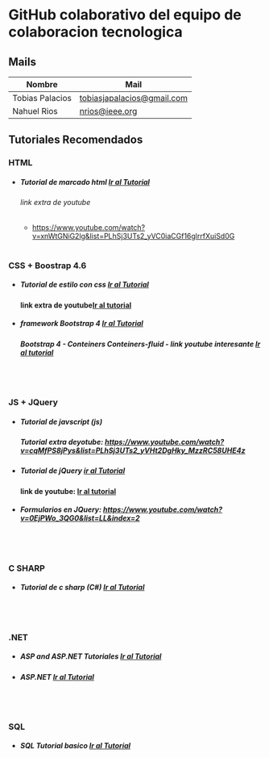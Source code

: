 # GitHub colaborativo del equipo de colaboracion tecnologica 

## Mails 
| Nombre     |Mail |
| ----------- | ----------- |
| Tobias Palacios   | tobiasjapalacios@gmail.com |
| Nahuel Rios       | nrios@ieee.org      |


## Tutoriales Recomendados

### HTML 
* ##### Tutorial de marcado html   [Ir al Tutorial](https://www.w3schools.com/html/default.asp)
  ###### link extra de youtube
    * https://www.youtube.com/watch?v=xnWtGNiG2lg&list=PLhSj3UTs2_yVC0iaCGf16glrrfXuiSd0G 
<br/><br/>
### CSS + Boostrap 4.6 
* ##### Tutorial de estilo con css  [Ir al Tutorial](https://www.w3schools.com/css/default.asp)
	#### link extra de youtube[Ir al tutorial](https://www.youtube.com/watch?v=24gNhTcy6pw&list=PLhSj3UTs2_yU0fGoS1bjpHqky4kCEmTbR)
* ##### framework Bootstrap 4 [Ir al Tutorial](https://www.w3schools.com/bootstrap4/default.asp)
	 ##### Bootstrap 4 - Conteiners Conteiners-fluid - link youtube interesante [Ir al tutorial](https://www.youtube.com/watch?v=59pex8k8Xr8)  
<br/><br/>
### JS + JQuery 
* ##### Tutorial de javscript (js) [](https://www.w3schools.com/js/default.asp)
    ##### Tutorial extra deyotube:  https://www.youtube.com/watch?v=cqMfPS8jPys&list=PLhSj3UTs2_yVHt2DgHky_MzzRC58UHE4z
* ##### Tutorial de jQuery  [ir al Tutorial](https://www.w3schools.com/jquery/default.asp)
	#### link de youtube: [Ir al tutorial](https://www.youtube.com/watch?v=DVN8NWppCN0&list=LL&index=1&t=802s) 
* ##### Formularios en JQuery: https://www.youtube.com/watch?v=0EjPWo_3QG0&list=LL&index=2
<br/><br/>
### C SHARP  
* ##### Tutorial de c sharp (C#) [Ir al Tutorial](https://www.w3schools.com/cs/index.php)

<br/><br/>
### .NET 
* ##### ASP and ASP.NET Tutoriales [Ir al Tutorial](https://www.w3schools.com/asp/default.asp)
* ##### ASP.NET [Ir al Tutorial](http://www.w3big.com/es/aspnet/aspnet-intro.html)

<br/><br/>
### SQL 
* ##### SQL Tutorial basico [Ir al Tutorial](https://www.w3schools.com/sql/default.asp)


  
